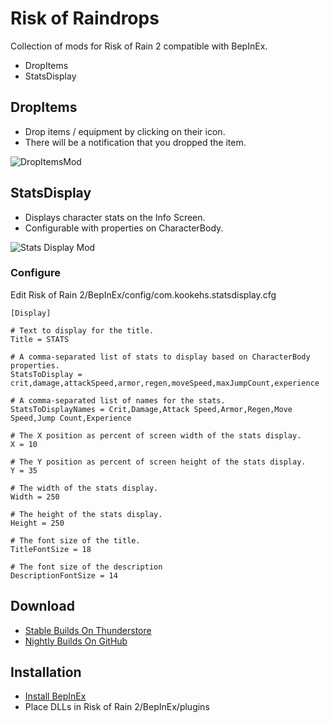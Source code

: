 # Risk of Raindrops

Collection of mods for Risk of Rain 2 compatible with BepInEx.

  - DropItems
  - StatsDisplay

## DropItems

  - Drop items / equipment by clicking on their icon.
  - There will be a notification that you dropped the item.

![DropItemsMod](https://github.com/kookehs/risk-of-raindrops/blob/master/images/drop-items.png)

## StatsDisplay

  - Displays character stats on the Info Screen.
  - Configurable with properties on CharacterBody.

![Stats Display Mod](https://github.com/kookehs/RiskOfRain2Mods/blob/master/images/stats-display.png)

### Configure

Edit Risk of Rain 2/BepInEx/config/com.kookehs.statsdisplay.cfg

```
[Display]

# Text to display for the title.
Title = STATS

# A comma-separated list of stats to display based on CharacterBody properties.
StatsToDisplay = crit,damage,attackSpeed,armor,regen,moveSpeed,maxJumpCount,experience

# A comma-separated list of names for the stats.
StatsToDisplayNames = Crit,Damage,Attack Speed,Armor,Regen,Move Speed,Jump Count,Experience

# The X position as percent of screen width of the stats display.
X = 10

# The Y position as percent of screen height of the stats display.
Y = 35

# The width of the stats display.
Width = 250

# The height of the stats display.
Height = 250

# The font size of the title.
TitleFontSize = 18

# The font size of the description
DescriptionFontSize = 14
```

## Download
  - [Stable Builds On Thunderstore](https://thunderstore.io/package/kookehs/)
  - [Nightly Builds On GitHub](https://github.com/kookehs/risk-of-raindrops/releases)

## Installation

  - [Install BepInEx](https://thunderstore.io/package/bbepis/BepInExPack/)
  - Place DLLs in Risk of Rain 2/BepInEx/plugins
